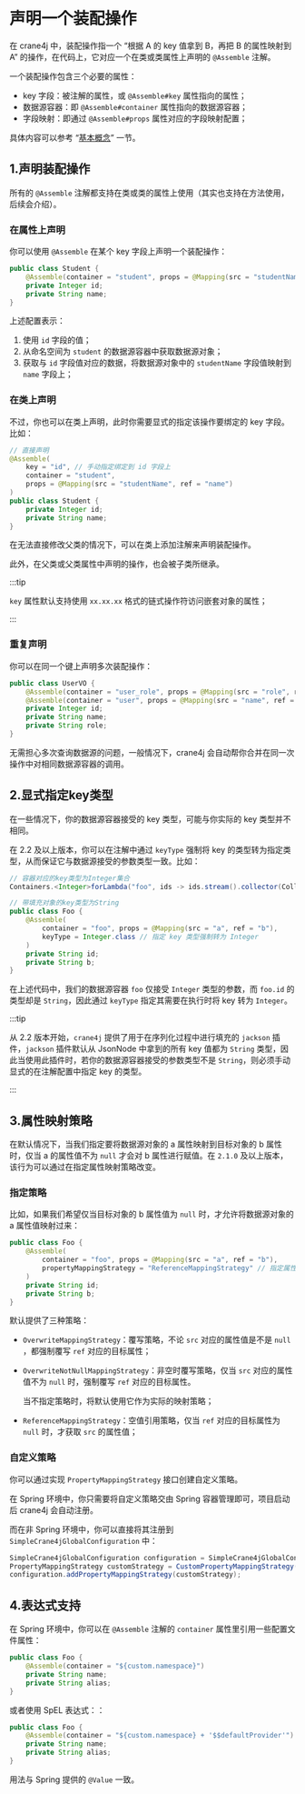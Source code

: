 # 声明一个装配操作

在 crane4j 中，装配操作指一个 “根据 A 的 key 值拿到 B，再把 B 的属性映射到 A” 的操作，在代码上，它对应一个在类或类属性上声明的 `@Assemble` 注解。

一个装配操作包含三个必要的属性：

+ key 字段：被注解的属性，或 `@Assemble#key` 属性指向的属性；
+ 数据源容器：即 `@Assemble#container` 属性指向的数据源容器；
+ 字段映射：即通过 `@Assemble#props` 属性对应的字段映射配置；

具体内容可以参考 “[基本概念](./../user_guide/basic_concept.md)” 一节。

## 1.声明装配操作

所有的 `@Assemble` 注解都支持在类或类的属性上使用（其实也支持在方法使用，后续会介绍）。

### 在属性上声明

你可以使用 `@Assemble` 在某个 key 字段上声明一个装配操作：

```java
public class Student {
    @Assemble(container = "student", props = @Mapping(src = "studentName", ref = "name"))
    private Integer id;
    private String name;
}
```

上述配置表示：

1. 使用 `id` 字段的值；
2. 从命名空间为 `student` 的数据源容器中获取数据源对象；
3. 获取与 `id` 字段值对应的数据，将数据源对象中的 `studentName` 字段值映射到 `name` 字段上；

### 在类上声明

不过，你也可以在类上声明，此时你需要显式的指定该操作要绑定的 key 字段。比如：

```java
// 直接声明
@Assemble(
    key = "id", // 手动指定绑定到 id 字段上
    container = "student", 
    props = @Mapping(src = "studentName", ref = "name")
)
public class Student {
    private Integer id;
    private String name;
}
```

在无法直接修改父类的情况下，可以在类上添加注解来声明装配操作。

此外，在父类或父类属性中声明的操作，也会被子类所继承。

:::tip

`key` 属性默认支持使用 `xx.xx.xx` 格式的链式操作符访问嵌套对象的属性；

:::

### 重复声明

你可以在同一个键上声明多次装配操作：

```java
public class UserVO {
    @Assemble(container = "user_role", props = @Mapping(src = "role", ref = "role"))
    @Assemble(container = "user", props = @Mapping(src = "name", ref = "name"))
    private Integer id;
    private String name;
    private String role;
}
```

无需担心多次查询数据源的问题，一般情况下，crane4j 会自动帮你合并在同一次操作中对相同数据源容器的调用。

## 2.显式指定key类型

在一些情况下，你的数据源容器接受的 key 类型，可能与你实际的 key 类型并不相同。

在 2.2 及以上版本，你可以在注解中通过 `keyType`  强制将 key 的类型转为指定类型，从而保证它与数据源接受的参数类型一致。比如：

~~~java
// 容器对应的key类型为Integer集合
Containers.<Integer>forLambda("foo", ids -> ids.stream().collector(Collectors.toMap(Function::identify, Function::identify)));

// 带填充对象的key类型为String
public class Foo {
    @Assemble(
        container = "foo", props = @Mapping(src = "a", ref = "b"),
        keyType = Integer.class // 指定 key 类型强制转为 Integer
    )
    private String id;
    private String b;
}
~~~

在上述代码中，我们的数据源容器 `foo` 仅接受 `Integer` 类型的参数，而 `foo.id` 的类型却是 `String`，因此通过 `keyType` 指定其需要在执行时将 key 转为 `Integer`。

:::tip

从 2.2 版本开始，`crane4j` 提供了用于在序列化过程中进行填充的 `jackson` 插件，`jackson` 插件默认从 JsonNode 中拿到的所有 key 值都为 `String` 类型，因此当使用此插件时，若你的数据源容器接受的参数类型不是 `String`，则必须手动显式的在注解配置中指定 key 的类型。

:::

## 3.属性映射策略

在默认情况下，当我们指定要将数据源对象的 a 属性映射到目标对象的 b 属性时，仅当 a 的属性值不为 `null` 才会对 b 属性进行赋值。在 `2.1.0` 及以上版本， 该行为可以通过在指定属性映射策略改变。

### 指定策略

比如，如果我们希望仅当目标对象的 b 属性值为 `null` 时，才允许将数据源对象的 a 属性值映射过来：

~~~java
public class Foo {
    @Assemble(
        container = "foo", props = @Mapping(src = "a", ref = "b"),
        propertyMappingStrategy = "ReferenceMappingStrategy" // 指定属性映射策略
    )
    private String id;
    private String b;
}
~~~

默认提供了三种策略：

+ `OverwriteMappingStrategy`：覆写策略，不论 `src` 对应的属性值是不是 `null` ，都强制覆写 `ref` 对应的目标属性；

+ `OverwriteNotNullMappingStrategy`：非空时覆写策略，仅当 `src` 对应的属性值不为 `null` 时，强制覆写 `ref` 对应的目标属性。

	当不指定策略时，将默认使用它作为实际的映射策略；

+ `ReferenceMappingStrategy`：空值引用策略，仅当 `ref` 对应的目标属性为 `null` 时，才获取 `src` 的属性值；

### 自定义策略

你可以通过实现 `PropertyMappingStrategy` 接口创建自定义策略。

在 Spring 环境中，你只需要将自定义策略交由 Spring 容器管理即可，项目启动后 crane4j 会自动注册。

而在非 Spring 环境中，你可以直接将其注册到 `SimpleCrane4jGlobalConfiguration` 中：

~~~java
SimpleCrane4jGlobalConfiguration configuration = SimpleCrane4jGlobalConfiguration.create();
PropertyMappingStrategy customStrategy = CustomPropertyMappingStrategy();
configuration.addPropertyMappingStrategy(customStrategy);
~~~

## 4.表达式支持

在 Spring 环境中，你可以在 `@Assemble` 注解的 `container` 属性里引用一些配置文件属性：

```java
public class Foo {
    @Assemble(container = "${custom.namespace}")
    private String name;
    private String alias;
}
```

或者使用 SpEL 表达式：：

```java
public class Foo {
    @Assemble(container = "${custom.namespace} + '$$defaultProvider'")
    private String name;
    private String alias;
}
```

用法与 Spring 提供的 `@Value` 一致。